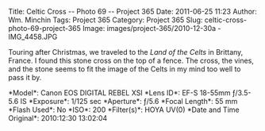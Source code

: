 Title: Celtic Cross -- Photo 69 -- Project 365
Date: 2011-06-25 11:23
Author: Wm. Minchin
Tags: Project 365
Category: Project 365
Slug: celtic-cross-photo-69-project-365
Image: images/project-365/2010-12-30a - IMG_4458.JPG

Touring after Christmas, we traveled to the *Land of the Celts* in
Brittany, France. I found this stone cross on the top of a fence. The
cross, the vines, and the stone seems to fit the image of the Celts in
my mind too well to pass it by.

<div markdown=1 class="photo-infobox">
*Model*: Canon EOS DIGITAL REBEL XSI  
*Lens ID*: EF-S 18-55mm ƒ/3.5-5.6 IS  
*Exposure*: 1/125 sec  
*Aperture*: ƒ/5.6  
*Focal Length*: 55 mm  
*Flash Used*: No  
*ISO*: 200  
*Filter(s)*: HOYA UV(0)  
*Date and Time Original*: 2010:12:30 13:02:04
</div>
